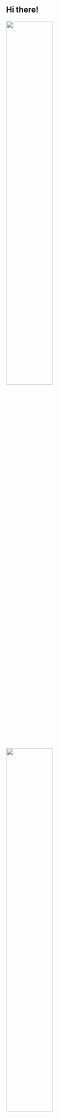 ## Hi there!

<picture>
<source
  srcset="https://github-readme-stats.vercel.app/api?username=anuraghazra&show_icons=true&theme=dracula"
  media="(prefers-color-scheme: dark)"
/>
<source
  srcset="https://github-readme-stats.vercel.app/api?username=mysteryven&show_icons=true&theme=solarized-light"
  media="(prefers-color-scheme: light), (prefers-color-scheme: no-preference)"
/>
<img height=50% src="https://github-readme-stats.vercel.app/api?username=mysteryven&show_icons=true&theme=solarized-light" />
</picture>

<picture>
<source
  srcset="https://github-readme-stats.vercel.app/api/wakatime?username=mysteryven&langs_count=5&theme=dracula"
  media="(prefers-color-scheme: dark)"
/>
<source
  srcset="https://github-readme-stats.vercel.app/api/wakatime?username=mysteryven&langs_count=5&theme=solarized-light"
  media="(prefers-color-scheme: light), (prefers-color-scheme: no-preference)"
/>
<img height=50% src="https://github-readme-stats.vercel.app/api?username=mysteryven&show_icons=true&theme=solarized-light" />
</picture>
